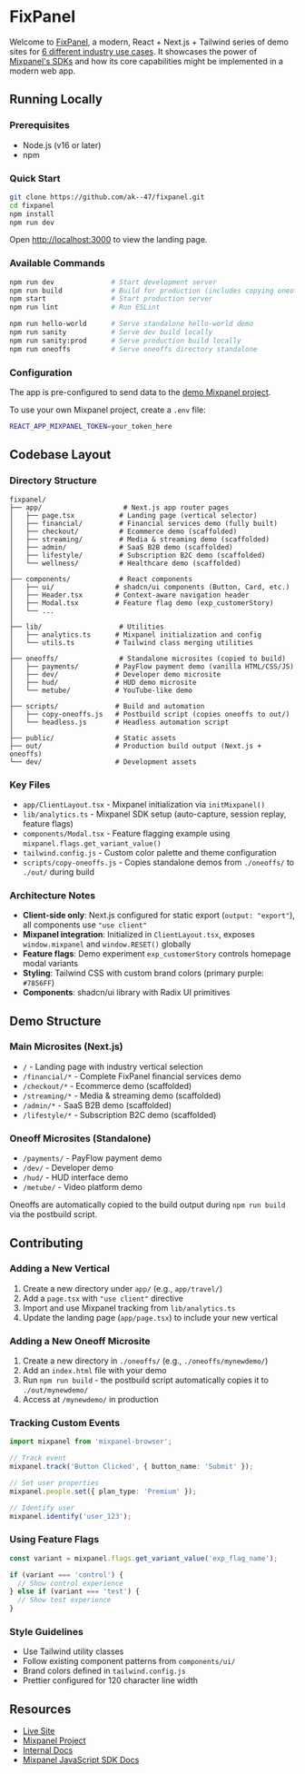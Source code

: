 # FixPanel

Welcome to [FixPanel](https://ak--47.github.io/fixpanel/), a modern, React + Next.js + Tailwind series of demo sites for [6 different industry use cases](https://ak--47.github.io/fixpanel/). It showcases the power of [Mixpanel's SDKs](https://docs.mixpanel.com/docs/tracking-methods/sdks/javascript) and how its core capabilities might be implemented in a modern web app.

## Running Locally

### Prerequisites
- Node.js (v16 or later)
- npm

### Quick Start

```bash
git clone https://github.com/ak--47/fixpanel.git
cd fixpanel
npm install
npm run dev
```

Open [http://localhost:3000](http://localhost:3000) to view the landing page.

### Available Commands

```bash
npm run dev              # Start development server
npm run build            # Build for production (includes copying oneoffs)
npm start                # Start production server
npm run lint             # Run ESLint

npm run hello-world      # Serve standalone hello-world demo
npm run sanity           # Serve dev build locally
npm run sanity:prod      # Serve production build locally
npm run oneoffs          # Serve oneoffs directory standalone
```

### Configuration

The app is pre-configured to send data to the [demo Mixpanel project](https://mixpanel.com/project/3276012/view/3782804/app/home).

To use your own Mixpanel project, create a `.env` file:

```bash
REACT_APP_MIXPANEL_TOKEN=your_token_here
```

## Codebase Layout

### Directory Structure

```
fixpanel/
├── app/                    # Next.js app router pages
│   ├── page.tsx           # Landing page (vertical selector)
│   ├── financial/         # Financial services demo (fully built)
│   ├── checkout/          # Ecommerce demo (scaffolded)
│   ├── streaming/         # Media & streaming demo (scaffolded)
│   ├── admin/             # SaaS B2B demo (scaffolded)
│   ├── lifestyle/         # Subscription B2C demo (scaffolded)
│   └── wellness/          # Healthcare demo (scaffolded)
│
├── components/            # React components
│   ├── ui/               # shadcn/ui components (Button, Card, etc.)
│   ├── Header.tsx        # Context-aware navigation header
│   ├── Modal.tsx         # Feature flag demo (exp_customerStory)
│   └── ...
│
├── lib/                   # Utilities
│   ├── analytics.ts      # Mixpanel initialization and config
│   └── utils.ts          # Tailwind class merging utilities
│
├── oneoffs/               # Standalone microsites (copied to build)
│   ├── payments/         # PayFlow payment demo (vanilla HTML/CSS/JS)
│   ├── dev/              # Developer demo microsite
│   ├── hud/              # HUD demo microsite
│   └── metube/           # YouTube-like demo
│
├── scripts/              # Build and automation
│   ├── copy-oneoffs.js   # Postbuild script (copies oneoffs to out/)
│   └── headless.js       # Headless automation script
│
├── public/               # Static assets
├── out/                  # Production build output (Next.js + oneoffs)
└── dev/                  # Development assets
```

### Key Files

- `app/ClientLayout.tsx` - Mixpanel initialization via `initMixpanel()`
- `lib/analytics.ts` - Mixpanel SDK setup (auto-capture, session replay, feature flags)
- `components/Modal.tsx` - Feature flagging example using `mixpanel.flags.get_variant_value()`
- `tailwind.config.js` - Custom color palette and theme configuration
- `scripts/copy-oneoffs.js` - Copies standalone demos from `./oneoffs/` to `./out/` during build

### Architecture Notes

- **Client-side only**: Next.js configured for static export (`output: "export"`), all components use `"use client"`
- **Mixpanel integration**: Initialized in `ClientLayout.tsx`, exposes `window.mixpanel` and `window.RESET()` globally
- **Feature flags**: Demo experiment `exp_customerStory` controls homepage modal variants
- **Styling**: Tailwind CSS with custom brand colors (primary purple: `#7856FF`)
- **Components**: shadcn/ui library with Radix UI primitives

## Demo Structure

### Main Microsites (Next.js)
- `/` - Landing page with industry vertical selection
- `/financial/*` - Complete FixPanel financial services demo
- `/checkout/*` - Ecommerce demo (scaffolded)
- `/streaming/*` - Media & streaming demo (scaffolded)
- `/admin/*` - SaaS B2B demo (scaffolded)
- `/lifestyle/*` - Subscription B2C demo (scaffolded)

### Oneoff Microsites (Standalone)
- `/payments/` - PayFlow payment demo
- `/dev/` - Developer demo
- `/hud/` - HUD interface demo
- `/metube/` - Video platform demo

Oneoffs are automatically copied to the build output during `npm run build` via the postbuild script.

## Contributing

### Adding a New Vertical

1. Create a new directory under `app/` (e.g., `app/travel/`)
2. Add a `page.tsx` with `"use client"` directive
3. Import and use Mixpanel tracking from `lib/analytics.ts`
4. Update the landing page (`app/page.tsx`) to include your new vertical

### Adding a New Oneoff Microsite

1. Create a new directory in `./oneoffs/` (e.g., `./oneoffs/mynewdemo/`)
2. Add an `index.html` file with your demo
3. Run `npm run build` - the postbuild script automatically copies it to `./out/mynewdemo/`
4. Access at `/mynewdemo/` in production

### Tracking Custom Events

```typescript
import mixpanel from 'mixpanel-browser';

// Track event
mixpanel.track('Button Clicked', { button_name: 'Submit' });

// Set user properties
mixpanel.people.set({ plan_type: 'Premium' });

// Identify user
mixpanel.identify('user_123');
```

### Using Feature Flags

```typescript
const variant = mixpanel.flags.get_variant_value('exp_flag_name');

if (variant === 'control') {
  // Show control experience
} else if (variant === 'test') {
  // Show test experience
}
```

### Style Guidelines

- Use Tailwind utility classes
- Follow existing component patterns from `components/ui/`
- Brand colors defined in `tailwind.config.js`
- Prettier configured for 120 character line width

## Resources

- [Live Site](https://ak--47.github.io/fixpanel/)
- [Mixpanel Project](https://mixpanel.com/project/3276012/view/3782804/app/events)
- [Internal Docs](https://www.notion.so/mxpnl/Fixpanel-1ece0ba9256280b9b10ad1ad09b80bca)
- [Mixpanel JavaScript SDK Docs](https://docs.mixpanel.com/docs/tracking-methods/sdks/javascript)